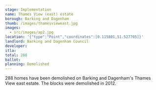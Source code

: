 ```yaml
---
stage: Implementation 
name: Thames View (east) estate 
borough: Barking and Dagenham
thumb: /images/thamesvieweast.jpg
images:
  - src/images/ap2.jpg
location: '{"type":"Point","coordinates":[0.115801,51.527705]}'
landlord: Barking and Dagenham Council
developer:
itla:
total: 288
ballot:
planning: Demolished
---
```

288 homes have been demolished on Barking and Dagenham's Thames View east estate.
The blocks were demolished in 2012.
